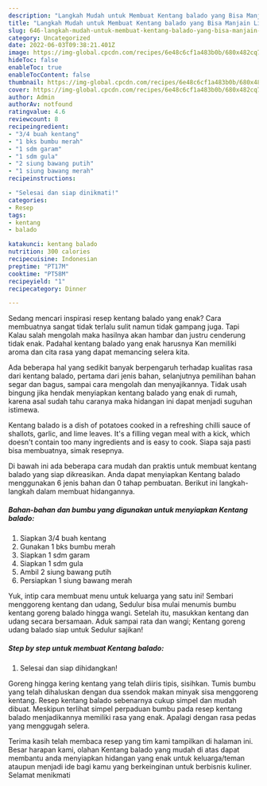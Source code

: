 ```yaml
---
description: "Langkah Mudah untuk Membuat Kentang balado yang Bisa Manjain Lidah, Buat Buka Puasa}"
title: "Langkah Mudah untuk Membuat Kentang balado yang Bisa Manjain Lidah, Buat Buka Puasa}"
slug: 646-langkah-mudah-untuk-membuat-kentang-balado-yang-bisa-manjain-lidah-buat-buka-puasa
category: Uncategorized
date: 2022-06-03T09:38:21.401Z
image: https://img-global.cpcdn.com/recipes/6e48c6cf1a483b0b/680x482cq70/kentang-balado-foto-resep-utama.jpg
hideToc: false
enableToc: true
enableTocContent: false
thumbnail: https://img-global.cpcdn.com/recipes/6e48c6cf1a483b0b/680x482cq70/kentang-balado-foto-resep-utama.jpg
cover: https://img-global.cpcdn.com/recipes/6e48c6cf1a483b0b/680x482cq70/kentang-balado-foto-resep-utama.jpg
author: Admin
authorAv: notfound
ratingvalue: 4.6
reviewcount: 8
recipeingredient:
- "3/4 buah kentang"
- "1 bks bumbu merah"
- "1 sdm garam"
- "1 sdm gula"
- "2 siung bawang putih"
- "1 siung bawang merah"
recipeinstructions:

- "Selesai dan siap dinikmati!"
categories:
- Resep
tags:
- kentang
- balado

katakunci: kentang balado 
nutrition: 300 calories
recipecuisine: Indonesian
preptime: "PT17M"
cooktime: "PT58M"
recipeyield: "1"
recipecategory: Dinner

---
```



Sedang mencari inspirasi resep kentang balado yang enak? Cara membuatnya sangat tidak terlalu sulit namun tidak gampang juga. Tapi Kalau salah mengolah maka hasilnya akan hambar dan justru cenderung tidak enak. Padahal kentang balado yang enak harusnya Kan memiliki aroma dan cita rasa yang dapat memancing selera kita.


Ada beberapa hal yang sedikit banyak berpengaruh terhadap kualitas rasa dari kentang balado, pertama dari jenis bahan, selanjutnya pemilihan bahan segar dan bagus, sampai cara mengolah dan menyajikannya. Tidak usah bingung jika hendak menyiapkan kentang balado yang enak di rumah, karena asal sudah tahu caranya maka hidangan ini dapat menjadi suguhan istimewa.

Kentang balado is a dish of potatoes cooked in a refreshing chilli sauce of shallots, garlic, and lime leaves. It&#39;s a filling vegan meal with a kick, which doesn&#39;t contain too many ingredients and is easy to cook. Siapa saja pasti bisa membuatnya, simak resepnya.


Di bawah ini ada beberapa cara mudah dan praktis untuk membuat kentang balado yang siap dikreasikan. Anda dapat menyiapkan Kentang balado menggunakan 6 jenis bahan dan 0 tahap pembuatan. Berikut ini langkah-langkah dalam membuat hidangannya.

<!--inarticleads1-->

##### Bahan-bahan dan bumbu yang digunakan untuk menyiapkan Kentang balado:

1. Siapkan 3/4 buah kentang
1. Gunakan 1 bks bumbu merah
1. Siapkan 1 sdm garam
1. Siapkan 1 sdm gula
1. Ambil 2 siung bawang putih
1. Persiapkan 1 siung bawang merah


Yuk, intip cara membuat menu untuk keluarga yang satu ini! Sembari menggoreng kentang dan udang, Sedulur bisa mulai menumis bumbu kentang goreng balado hingga wangi. Setelah itu, masukkan kentang dan udang secara bersamaan. Aduk sampai rata dan wangi; Kentang goreng udang balado siap untuk Sedulur sajikan! 

<!--inarticleads2-->

##### Step by step untuk membuat Kentang balado:


1. Selesai dan siap dihidangkan!

Goreng hingga kering kentang yang telah diiris tipis, sisihkan. Tumis bumbu yang telah dihaluskan dengan dua ssendok makan minyak sisa menggoreng kentang. Resep kentang balado sebenarnya cukup simpel dan mudah dibuat. Meskipun terlihat simpel perpaduan bumbu pada resep kentang balado menjadikannya memiliki rasa yang enak. Apalagi dengan rasa pedas yang menggugah selera. 

Terima kasih telah membaca resep yang tim kami tampilkan di halaman ini. Besar harapan kami, olahan Kentang balado yang mudah di atas dapat membantu anda menyiapkan hidangan yang enak untuk keluarga/teman ataupun menjadi ide bagi kamu yang berkeinginan untuk berbisnis kuliner. Selamat menikmati
